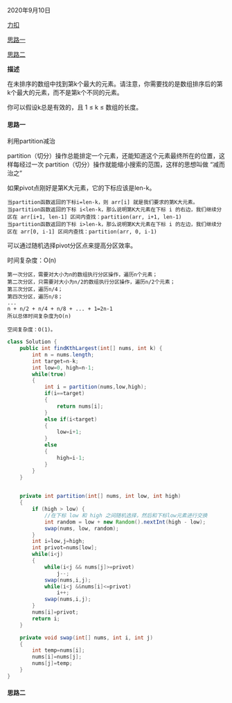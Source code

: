 2020年9月10日

[力扣](https://leetcode-cn.com/problems/kth-largest-element-in-an-array/)

[思路一](#思路一)

[思路二](#思路二)

**描述**

在未排序的数组中找到第k个最大的元素。请注意，你需要找的是数组排序后的第k个最大的元素，而不是第k个不同的元素。

你可以假设k总是有效的，且 1 ≤ k ≤ 数组的长度。

#### 思路一

利用partition减治

partition（切分）操作总能排定一个元素，还能知道这个元素最终所在的位置，这样每经过一次 partition（切分）操作就能缩小搜索的范围，这样的思想叫做 “减而治之”

如果pivot点刚好是第K大元素，它的下标应该是len-k。
```
当partition函数返回的下标i=len-k，则 arr[i] 就是我们要求的第K大元素。
当partition函数返回的下标 i<len-k，那么说明第K大元素在下标 i 的右边，我们继续分区在 arr[i+1, len-1] 区间内查找：partition(arr, i+1, len-1)
当partition函数返回的下标 i>len-k，那么说明第K大元素在下标 i 的左边，我们继续分区在 arr[0, i-1] 区间内查找：partition(arr, 0, i-1)
```
可以通过随机选择pivot分区点来提高分区效率。

时间复杂度：O(n)
```
第一次分区，需要对大小为n的数组执行分区操作，遍历n个元素；
第二次分区，只需要对大小为n/2的数组执行分区操作，遍历n/2个元素；
第三次分区，遍历n/4；
第四次分区，遍历n/8；
...
n + n/2 + n/4 + n/8 + ... + 1=2n-1
所以总体时间复杂度为O(n)

空间复杂度：O(1)。
```

```java
class Solution {
    public int findKthLargest(int[] nums, int k) {
        int n = nums.length;
        int target=n-k;
        int low=0, high=n-1;
        while(true)
        {
            int i = partition(nums,low,high);
            if(i==target)
            {
                return nums[i];
            }
            else if(i<target)
            {
                low=i+1;
            }
            else
            {
                high=i-1;
            }
        }
    }

 
    private int partition(int[] nums, int low, int high)
    {
        if (high > low) {
            //在下标 low 和 high 之间随机选择，然后和下标low元素进行交换
            int random = low + new Random().nextInt(high - low);
            swap(nums, low, random);
        }
        int i=low,j=high;
        int privot=nums[low];
        while(i<j)
        {
            while(i<j && nums[j]>=privot)
                j--;
            swap(nums,i,j);
            while(i<j &&nums[i]<=privot)
                i++;
            swap(nums,i,j);
        }
        nums[i]=privot;
        return i;
    }

    private void swap(int[] nums, int i, int j)
    {
        int temp=nums[i];
        nums[i]=nums[j];
        nums[j]=temp;
    }
}
```

#### 思路二

```java
```
